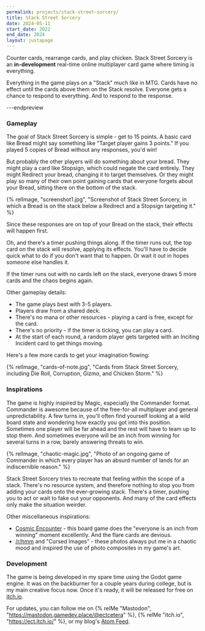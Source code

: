 ```yaml
---
permalink: projects/stack-street-sorcery/
title: Stack Street Sorcery
date: 2024-05-11
start_date: 2022
end_date: 2024
layout: justapage
---
```


Counter cards, rearrange cards, and play chicken.
Stack Street Sorcery is an **in-development** real-time online multiplayer card game where timing is everything.

Everything in the game plays on a "Stack" much like in MTG.
Cards have no effect until the cards above them on the Stack resolve.
Everyone gets a chance to respond to everything.
And to respond to the response.

---endpreview

### Gameplay

The goal of Stack Street Sorcery is simple - get to 15 points.
A basic card like Bread might say something like "Target player gains 3 points."
If you played 5 copies of Bread without any responses, you'd win!

But probably the other players will do something about your bread.
They might play a card like Stopsign, which could negate the card entirely.
They might Redirect your bread, changing it to target themselves.
Or they might play so many of their own point gaining cards that everyone forgets about your Bread, sitting there on the bottom of the stack.

{% relImage, "screenshot1.jpg", "Screenshot of Stack Street Sorcery, in which a Bread is on the stack below a Redirect and a Stopsign targeting it." %}

Since these responses are on top of your Bread on the stack, their effects will happen first.

Oh, and there's a timer pushing things along.
If the timer runs out, the top card on the stack will resolve, applying its effects.
You'll have to decide quick what to do if you don't want that to happen.
Or wait it out in hopes someone else handles it.

If the timer runs out with no cards left on the stack, everyone draws 5 more cards and the chaos begins again.

Other gameplay details:
- The game plays best with 3-5 players.
- Players draw from a shared deck.
- There's no mana or other resources - playing a card is free, except for the card.
- There's no priority - if the timer is ticking, you can play a card.
- At the start of each round, a random player gets targeted with an Inciting Incident card to get things moving.

Here's a few more cards to get your imagination flowing:

{% relImage, "cards-of-note.jpg", "Cards from Stack Street Sorcery, including Die Roll, Corruption, Gizmo, and Chicken Storm." %}

### Inspirations

The game is highly inspired by Magic, especially the Commander format.
Commander is awesome because of the free-for-all multiplayer and general unpredictability.
A few turns in, you'll often find yourself looking at a wild board state and wondering how exactly you got into this position.
Sometimes one player will be far ahead and the rest will have to team up to stop them.
And sometimes everyone will be an inch from winning for several turns in a row, barely answering threats to win.

{% relImage, "chaotic-magic.jpg", "Photo of an ongoing game of Commander in which every player has an absurd number of lands for an indiscernible reason." %}

Stack Street Sorcery tries to recreate that feeling within the scope of a stack.
There's no resource system, and therefore nothing to stop you from adding your cards onto the ever-growing stack.
There's a timer, pushing you to act or wait to fake out your opponents.
And many of the card effects only make the situation weirder.

Other miscellaneous inspirations:
- [Cosmic Encounter](https://www.fantasyflightgames.com/en/products/cosmic-encounter/) - this board game does the "everyone is an inch from winning" moment excellently. And the flare cards are devious.
- [/r/hmm](https://www.reddit.com/r/hmm/) and "Cursed Images" - these photos always put me in a chaotic mood and inspired the use of photo composites in my game's art.

### Development

The game is being developed in my spare time using the Godot game engine.
It was on the backburner for a couple years during college, but is my main creative focus now.
Once it's ready, it will be released for free on [itch.io](https://ect.itch.io/).

For updates, you can follow me on {% relMe "Mastodon", "https://mastodon.gamedev.place/@ectcetera" %}, {% relMe "itch.io", "https://ect.itch.io/" %}, or my blog's [Atom Feed](/blog/atom.xml).
